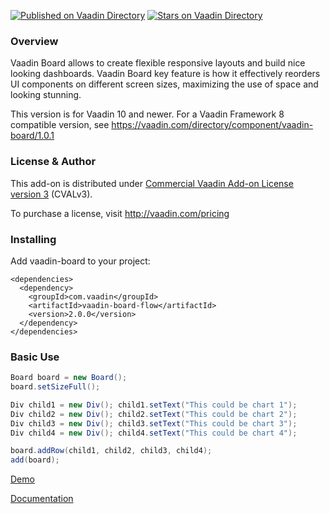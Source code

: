 [![Published on Vaadin  Directory](https://img.shields.io/badge/Vaadin%20Directory-published-00b4f0.svg)](https://vaadin.com/directory/component/vaadin-board)
[![Stars on Vaadin Directory](https://img.shields.io/vaadin-directory/star/vaadin-board.svg)](https://vaadin.com/directory/component/vaadin-board)

### Overview
Vaadin Board allows to create flexible responsive layouts and build nice looking dashboards.
Vaadin Board key feature is how it effectively reorders UI components on different screen sizes, maximizing the use of space and looking stunning.

This version is for Vaadin 10 and newer. For a Vaadin Framework 8 compatible version, see https://vaadin.com/directory/component/vaadin-board/1.0.1

### License & Author

This add-on is distributed under [Commercial Vaadin Add-on License version 3](http://vaadin.com/license/cval-3) (CVALv3).

To purchase a license, visit http://vaadin.com/pricing

### Installing
Add vaadin-board to your project:
```
<dependencies>
  <dependency>
    <groupId>com.vaadin</groupId>
    <artifactId>vaadin-board-flow</artifactId>
    <version>2.0.0</version>
  </dependency>
</dependencies>
```

### Basic Use

```java
Board board = new Board();
board.setSizeFull();

Div child1 = new Div(); child1.setText("This could be chart 1");
Div child2 = new Div(); child2.setText("This could be chart 2");
Div child3 = new Div(); child3.setText("This could be chart 3");
Div child4 = new Div(); child4.setText("This could be chart 4");

board.addRow(child1, child2, child3, child4);
add(board);
```

[Demo](https://vaadin.com/components/vaadin-board/java-examples)

[Documentation](https://vaadin.com/components/vaadin-board)
